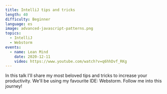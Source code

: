 ```yaml
---
title: IntelliJ tips and tricks
length: 40
difficulty: Beginner
language: es
image: advanced-javascript-patterns.png
topics:
  - IntelliJ
  - Webstorm
events:
  - name: Lean Mind
    date: 2020-12-11
    video: https://www.youtube.com/watch?v=q6hhDvf_RKg
---
```


In this talk I'll share my most beloved tips and tricks to increase your productivity. We'll be using my favourite IDE: Webstorm. Follow me into this journey!
